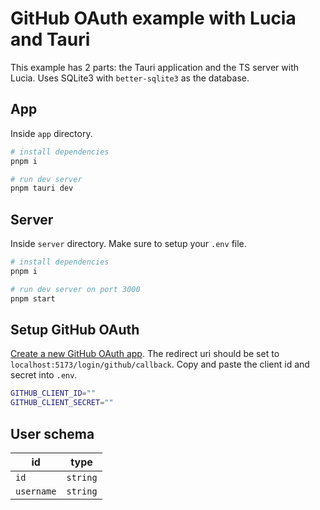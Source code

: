 # GitHub OAuth example with Lucia and Tauri

This example has 2 parts: the Tauri application and the TS server with Lucia. Uses SQLite3 with `better-sqlite3` as the database.

## App

Inside `app` directory.

```bash
# install dependencies
pnpm i

# run dev server
pnpm tauri dev
```

## Server

Inside `server` directory. Make sure to setup your `.env` file.

```bash
# install dependencies
pnpm i

# run dev server on port 3000
pnpm start
```

## Setup GitHub OAuth

[Create a new GitHub OAuth app](https://docs.github.com/en/apps/oauth-apps/building-oauth-apps/creating-an-oauth-app). The redirect uri should be set to `localhost:5173/login/github/callback`. Copy and paste the client id and secret into `.env`.

```bash
GITHUB_CLIENT_ID=""
GITHUB_CLIENT_SECRET=""
```

## User schema

| id         | type     |
| ---------- | -------- |
| `id`       | `string` |
| `username` | `string` |
